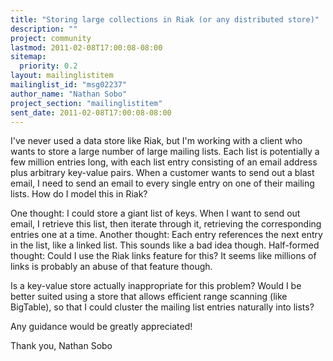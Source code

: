 ```yaml
---
title: "Storing large collections in Riak (or any distributed store)"
description: ""
project: community
lastmod: 2011-02-08T17:00:08-08:00
sitemap:
  priority: 0.2
layout: mailinglistitem
mailinglist_id: "msg02237"
author_name: "Nathan Sobo"
project_section: "mailinglistitem"
sent_date: 2011-02-08T17:00:08-08:00
---
```



I've never used a data store like Riak, but I'm working with a client who
wants to store a large number of large mailing lists. Each list is
potentially a few million entries long, with each list entry consisting of
an email address plus arbitrary key-value pairs. When a customer wants to
send out a blast email, I need to send an email to every single entry on one
of their mailing lists. How do I model this in Riak?

One thought: I could store a giant list of keys. When I want to send out
email, I retrieve this list, then iterate through it, retrieving the
corresponding entries one at a time.
Another thought: Each entry references the next entry in the list, like a
linked list. This sounds like a bad idea though.
Half-formed thought: Could I use the Riak links feature for this? It seems
like millions of links is probably an abuse of that feature though.

Is a key-value store actually inappropriate for this problem? Would I be
better suited using a store that allows efficient range scanning (like
BigTable), so that I could cluster the mailing list entries naturally into
lists?

Any guidance would be greatly appreciated!

Thank you,
Nathan Sobo
